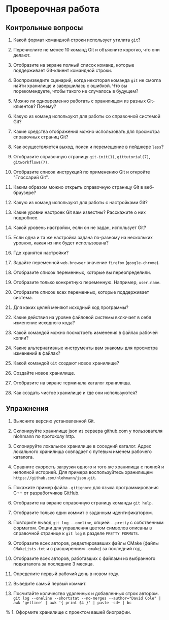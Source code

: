 # Проверочная работа


## Контрольные вопросы

1. Какой формат командной строки использует утилита `git`?
1. Перечислите не менее 10 команд Git и объясните коротко, что они делают.
1. Отобразите на экране полный список команд, которые поддерживает Git-клиент командной строки.
1. Воспроизведите сценарий, когда некоторая команда `git` не смогла найти хранилище и завершилась с ошибкой.
  Что вы порекомендуете, чтобы такого не случалось в будущем?
1. Можно ли одновременно работать с хранилищем из разных Git-клиентов? Почему?

1. Какую из команд используют для работы со справочной системой Git?
1. Какие средства отображения можно использовать для просмотра справочных страниц Git?
1. Как осуществляется выход, поиск и перемещение в пейджере `less`?
1. Отобразите справочную страницу `git-init(1)`, `gittutorial(7)`, `gitworkflows(7)`.
1. Отобразите список инструкций по применению Git и откройте "Глоссарий Git".
1. Каким образом можно открыть справочную страницу Git в веб-браузере?

1. Какую из команд используют для работы с настройками Git?
1. Какие уровни настроек Git вам известны? Расскажите о них подробнее.
1. Какой уровень настройки, если он не задан, использует Git?
1. Если одна и та же настройка задана по-разному на нескольких уровнях, какая из них будет использована?
1. Где хранятся настройки?
1. Задайте переменной `web.browser` значение `firefox` (`google-chrome`).
1. Отобразите список переменных, которые вы переопределили.
1. Отобразите только конкретную переменную. Например, `user.name`.
1. Отобразите список всех переменных, которые поддерживает система.

1. Для каких целей меняют исходный код программы?
1. Какие действия на уровне файловой системы включает в себя изменение исходного кода?
1. Какой командой можно посмотреть изменения в файлах рабочей копии?
1. Какие альтернативные инструменты вам знакомы для просмотра изменений в файлах?

1. Какой командой `Git` создают новое хранилище?
1. Создайте новое хранилище.
1. Отобразите на экране терминала каталог хранилища.
1. Как создать чистое хранилище и где они используются?

<!--
1. Почему не получается воспользоваться СКВ применительно к офисным документам?
1. Что такое коммит?
1. В чем отличие ревизии от коммита?
1. Воспользуйтесь существующим пустым каталогом в качестве рабочего каталога для клонируемого хранилища.
-->


## Упражнения

1. Выясните версию установленной Git.
1. Склонируйте хранилище json из сервера github.com у пользователя nlohmann по протоколу http.
1. Склонируйте локальное хранилище в соседний каталог.
   Адрес локального хранилища совпадает с путевым именем рабочего каталога.
1. Сравните скорость загрузки одного и того же хранилища с полной и неполной историей.
   Для примера воспользуйтесь хранилищем `https://github.com/nlohmann/json.git`.
1. Покажите пример файла `.gitignore` для языка программирования C++ от разработчиков GitHub.
1. Отобразите на экране справочную страницу команды `git help`.

1. Отобразите только один коммит с заданным идентификатором.
1. Повторите вывод `git log --oneline`, опцией `--pretty` с собственным форматом.
  Опции для управления цветом символов описаны в справочной странице к `git log` в разделе `PRETTY FORMATS`.
1. Отобразите всех авторов, редактировавших файлы CMake (файлы `CMakeLists.txt` и с расширением `.cmake`) за последний год.
1. Отобразите всех авторов, работавших с файлами из выбранного подкаталога за последние 3 месяца.
1. Определите первый рабочий день в новом году.
1. Выведите самый первый коммит.
1. Посчитайте количество удаленных и добавленных строк автором.
   `git log --oneline --shortstat --no-merges --author="David Cole" | awk 'getline' | awk '{ print $4 }' | paste -sd+ | bc`

% 1. Оформите хранилище с проектом вашей биографии.

